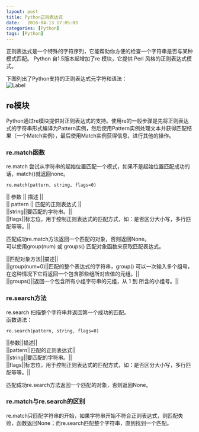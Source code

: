 ```yaml
---
layout: post
title: Python正则表达式
date:   2016-04-13 17:05:03
categories: [Python]
tags: [Python]
---
```


正则表达式是一个特殊的字符序列，它能帮助你方便的检查一个字符串是否与某种模式匹配。
Python 自1.5版本起增加了re 模块，它提供 Perl 风格的正则表达式模式。

下图列出了Python支持的正则表达式元字符和语法：    
![Label](http://ww3.sinaimg.cn/mw690/6c02e057jw1f2v67sn7w9j20m71brnj0.jpg)     

## re模块

Python通过re模块提供对正则表达式的支持。使用re的一般步骤是先将正则表达式的字符串形式编译为Pattern实例，然后使用Pattern实例处理文本并获得匹配结果（一个Match实例），最后使用Match实例获得信息，进行其他的操作。   

### re.match函数

re.match 尝试从字符串的起始位置匹配一个模式，如果不是起始位置匹配成功的话，match()就返回none。   

	re.match(pattern, string, flags=0)


|| 参数 || 描述 ||   
|| pattern || 匹配的正则表达式 ||   
||string||要匹配的字符串。||   
||flags||标志位，用于控制正则表达式的匹配方式，如：是否区分大小写，多行匹配等等。||   

匹配成功re.match方法返回一个匹配的对象，否则返回None。   
可以使用group(num) 或 groups() 匹配对象函数来获取匹配表达式。   

||匹配对象方法||描述||   
||group(num=0)||匹配的整个表达式的字符串，group() 可以一次输入多个组号，在这种情况下它将返回一个包含那些组所对应值的元组。||   
||groups()||返回一个包含所有小组字符串的元组，从 1 到 所含的小组号。||   

### re.search方法

re.search 扫描整个字符串并返回第一个成功的匹配。   
函数语法：   

	re.search(pattern, string, flags=0)

||参数||描述||   
||pattern||匹配的正则表达式||   
||string||要匹配的字符串。||   
||flags||标志位，用于控制正则表达式的匹配方式，如：是否区分大小写，多行匹配等等。||   

匹配成功re.search方法返回一个匹配的对象，否则返回None。   

### re.match与re.search的区别

re.match只匹配字符串的开始，如果字符串开始不符合正则表达式，则匹配失败，函数返回None；而re.search匹配整个字符串，直到找到一个匹配。
